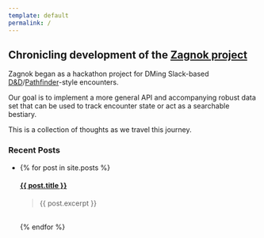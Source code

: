 ```yaml
---
template: default
permalink: /
---
```

<h2>Chronicling development of the <a href="https://github.com/bepisgang/zagnok">Zagnok project</a></h2>

Zagnok began as a hackathon project for DMing Slack-based [D&D](https://dnd.wizards.com)/[Pathfinder](https://paizo.com/pathfinder)-style encounters.

Our goal is to implement a more general API and accompanying robust data set that can be used to track encounter state or act as a searchable bestiary.

This is a collection of thoughts as we travel this journey.

<h3>Recent Posts</h3>

<ul>
  <li>
  {% for post in site.posts %}
    <h4><a href="{{ post.url }}">{{ post.title }}</a></h4>
    <blockquote>{{ post.excerpt }}</blockquote>
    <br/>
  {% endfor %}
  </li>
</ul>
